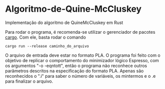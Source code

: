 # Algoritmo-de-Quine-McCluskey

Implementação do algoritmo de QuineMcCluskey em Rust

Para rodar o programa, é recomenda-se utilizar o gerenciador de pacotes [cargo](https://github.com/rust-lang/cargo). Com ele, basta rodar o comando

`cargo run --release caminho_do_arquivo`

O arquivo de entrada deve estar no formato PLA. O programa foi feito com o objetivo de replicar o comportamento do minimizador lógico Espresso, com os argumentos "-o -eqntott", então o programa não reconhece outros parâmetros descritos na especificação do formato PLA. Apenas são reconhecidos o ".i" para saber o número de variáveis, os mintermos e o .e para finalizar o arquivo.

